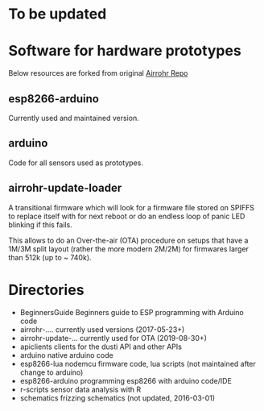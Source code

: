 # To be updated

# Software for hardware prototypes
Below resources are forked from original [Airrohr Repo](https://github.com/CodeForAfrica/sensors.AFRICA-Noise-sensors-software)

## esp8266-arduino

Currently used and maintained version.

## arduino

Code for all sensors used as prototypes.

## airrohr-update-loader

A transitional firmware which will look for a firmware file
stored on SPIFFS to replace itself with for next reboot
or do an endless loop of panic LED blinking if this fails.

This allows to do an Over-the-air (OTA) procedure on setups
that have a 1M/3M split layout (rather the more modern 2M/2M)
for firmwares larger than 512k (up to ~ 740k).

# Directories

* BeginnersGuide	Beginners guide to ESP programming with Arduino code
* airrohr-....          currently used versions (2017-05-23+)
* airrohr-update-...	currently used for OTA (2019-08-30+)
* apiclients	clients for the dusti API and other APIs
* arduino	native arduino code
* esp8266-lua	nodemcu firmware code, lua scripts (not maintained after change to arduino)
* esp8266-arduino	programming esp8266 with arduino code/IDE
* r-scripts	sensor data analysis with R
* schematics	frizzing schematics (not updated, 2016-03-01)
